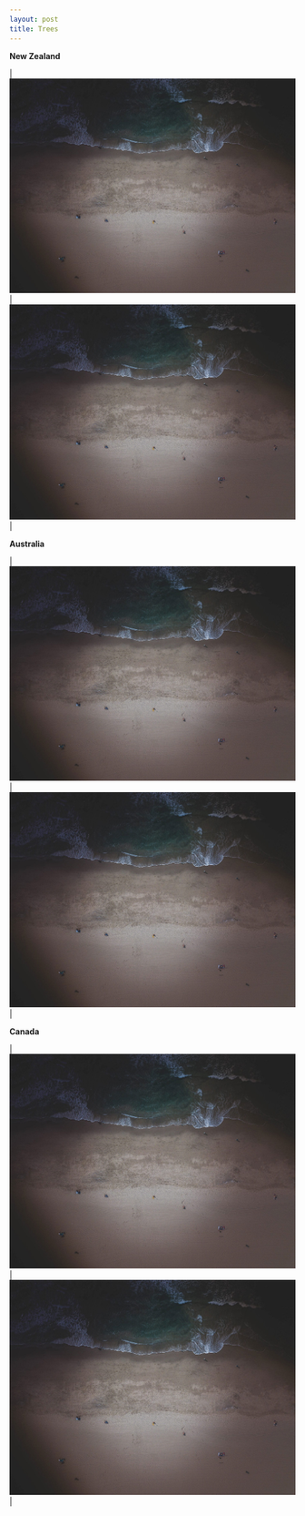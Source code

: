 ```yaml
---
layout: post
title: Trees
---
```


**New Zealand**

|![](/assets/images/placeholder-2.jpg)|![](/assets/images/placeholder-2.jpg)|

**Australia**

|![](/assets/images/placeholder-2.jpg)|![](/assets/images/placeholder-2.jpg)|

**Canada**

|![](/assets/images/placeholder-2.jpg)|![](/assets/images/placeholder-2.jpg)|
